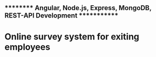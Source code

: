 ## ******** Angular, Node.js, Express, MongoDB, REST-API Development ***********

# Online survey system for exiting employees
